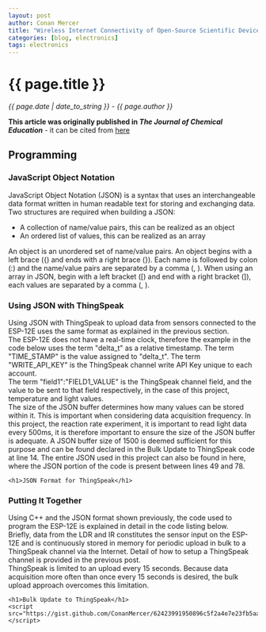 ```yaml
---
layout: post
author: Conan Mercer
title: "Wireless Internet Connectivity of Open-Source Scientific Devices - Part 2"
categories: [blog, electronics]
tags: electronics
---
```


<div class="post-paragraph">
  <h1>{{ page.title }}</h1>
  <p><i>{{ page.date | date_to_string }} - {{ page.author }}</i></p>
  <b>This article was originally published in <i>The Journal of Chemical Education</i></b> - it can be cited from <a href="https://doi.org/10.1021/acs.jchemed.8b00200" target="_blank">here</a></b>

<h2>Programming</h2>
<h3>JavaScript Object Notation</h3>
  <p>
  JavaScript Object Notation (JSON) is a syntax that uses an interchangeable data format written in human readable text for storing and exchanging data. Two structures are required when building a JSON:

  <ul>
  <li>A collection of name/value pairs, this can be realized as an object</li>
  <li>An ordered list of values, this can be realized as an array</li>
  </ul>

An object is an unordered set of name/value pairs. An object begins with a left brace ({) and ends with a right brace (}). Each name is followed by colon (:) and the name/value pairs are separated by a comma (, ). When using an array in JSON, begin with a left bracket ([) and end with a right bracket (]), each values are separated by a comma (, ).

  </p>

<h3>Using JSON with ThingSpeak</h3>
<p>
Using JSON with ThingSpeak to upload data from sensors connected to the ESP-12E uses the same format as explained in the previous section.
<br>
The ESP-12E does not have a real-time clock, therefore the example in the code below uses the term "delta_t" as a relative timestamp. The term "TIME_STAMP" is the value assigned to "delta_t". The term "WRITE_API_KEY" is the ThingSpeak channel write API Key unique to each account. 
<br>
The term "field1":"FIELD1_VALUE" is the ThingSpeak channel field, and the value to be sent to that field respectively, in the case of this project, temperature and light values.
<br>
The size of the JSON buffer determines how many values can be stored within it. This is important when considering data acquisition frequency. In this project, the reaction rate experiment, it is important to read light data every 500ms, it is therefore important to ensure the size of the JSON buffer is adequate. A JSON buffer size of 1500 is deemed sufficient for this purpose and can be found declared in the Bulk Update to ThingSpeak code at line 14. The entire JSON used in this project can also be found in here, where the JSON portion of the code is present between lines 49 and 78.
</p>

  <div>

    <h1>JSON Format for ThingSpeak</h1>

  <script src="https://gist.github.com/ConanMercer/a5aa0ed7f92964a755c9146de3422e6c.js"></script>
  </div>

<h3>Putting It Together</h3>
Using C++ and the JSON format shown previously, the code used to program the ESP-12E is explained in detail in the code listing below.
<br>
Briefly, data from the LDR and IR constitutes the sensor input on the ESP-12E and is continuously stored in memory for periodic upload in bulk to a ThingSpeak channel via the Internet. Detail of how to setup a ThingSpeak channel is provided in the previous post.
<br> 
ThingSpeak is limited to an upload every 15 seconds. Because data acquisition more often than once every 15 seconds is desired, the bulk upload approach overcomes this limitation.

  <div>

    <h1>Bulk Update to ThingSpeak</h1>
    <script src="https://gist.github.com/ConanMercer/62423991950896c5f2a4e7e23fb5aa17.js"></script>

  </div>
